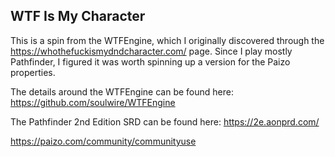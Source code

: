 ## WTF Is My Character

This is a spin from the WTFEngine, which I originally discovered through the https://whothefuckismydndcharacter.com/ page. Since I play mostly Pathfinder, I figured it was worth spinning up a version for the Paizo properties.

The details around the WTFEngine can be found here: https://github.com/soulwire/WTFEngine

The Pathfinder 2nd Edition SRD can be found here: https://2e.aonprd.com/

https://paizo.com/community/communityuse
